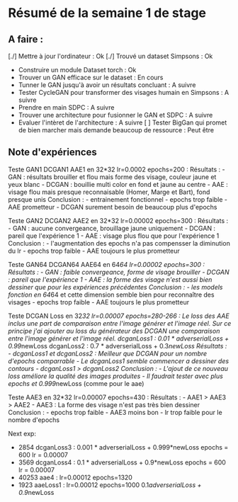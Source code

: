 # Résumé de la semaine 1 de stage


## A faire :

 [./] Mettre à jour l'ordinateur : Ok
 [./] Trouvé un dataset Simpsons : Ok
 - Construire un module Dataset torch : Ok
 - Trouver un GAN efficace sur le dataset : En cours
 - Tunner le GAN jusqu'à avoir un résultats concluant : A suivre
 - Tester CycleGAN pour transformer des visages humain en Simpsons : A suivre
 - Prendre en main SDPC : A suivre
 - Trouver une architecture pour fusionner le GAN et SDPC : A suivre
 - Evaluer l'intèret de l'architecture : A suivre
 [ ] Tester BigGan qui promet de bien marcher mais demande beaucoup de ressource : Peut être

## Note d'expériences

Teste GAN1 DCGAN1 AAE1 en 32*32 lr=0.0002 epochs=200 :
Résultats :
	- GAN : résultats brouiller et flou mais forme des visage, couleur jaune et yeux blanc
	- DCGAN : bouillie multi color en fond et jaune au centre
	- AAE : visage flou mais presque reconnaisable (Homer, Marge et Bart), fond presque unis
Conclusion :
	- entrainement fonctionnel
	- epochs trop faible
	- AAE prometteur
	- DCGAN surement besoin de beaucoup plus d'epochs

Teste GAN2 DCGAN2 AAE2 en 32*32 lr=0.00002 epochs=300 :
Résultats :
	- GAN : aucune convergeance, brouillage jaune uniquement
	- DCGAN : pareil que l'expérience 1
	- AAE : visage plus flou que pour l'expérience 1
Conclusion :
	- l'augmentation des epochs n'a pas compensser la diminution du lr
	- epochs trop faible
	- AAE toujours le plus prometteur

Teste GAN64 DCGAN64 AAE64 en 64*64 lr=0.00002 epochs=300 :
Résultats :
	- GAN : faible convergeance, forme de visage brouiller
	- DCGAN : pareil que l'expérience 1
	- AAE : la forme des visage n'est aussi bien dessiner que pour les expériences précédentes
Conclusion :
	- les models fonction en 64*64 et cette dimension semble bien pour reconnaître des visages
	- epochs trop faible
	- AAE toujours le plus prometteur

Teste DCGAN Loss en 32*32 lr=0.00007 epochs=280-266 :
Le loss des AAE inclus une part de comparaison entre l'image générer et l'image réel.
Sur ce principe j'ai ajouter au loss du générateur des DCGAN une comparaison entre l'image générer et l'image réel.
dcganLoss1 : 0.01 * adverserialLoss + 0.99*newLoss
dcganLoss2 : 0.7 * adverserialLoss + 0.3*newLoss
Résultats :
	- dcganLoss1 et dcganLoss2 : Meilleur que DCGAN pour un nombre d'epochs comparrable
	- Le dcganLoss1 semble commencer a dessiner des contours
	- dcganLoss1 > dcganLoss2
Conclusion :
	- L'ajout de ce nouveau loss améliore la qualité des images produites
	- Il faudrait tester avec plus epochs et 0.999*newLoss (comme pour le aae)

Teste AAE3 en 32*32 lr=0.00007 epochs=430 :
Résultats :
	- AAE1 > AAE3 > AAE2
 	- AAE3 : La forme des visage n'est pas très bien dessiner
Conclusion :
	- epochs trop faible
	- AAE3 moins bon
	- lr trop faible pour le nombre d'epochs

Next exp:
* 2854 dcganLoss3 : 0.001 * adverserialLoss + 0.999*newLoss epochs = 600 lr = 0.00007
* 3569 dcganLoss4 : 0.1 * adverserialLoss + 0.9*newLoss epochs = 600 lr = 0.00007
* 40253 aae4 : lr=0.00012 epochs=1320
* 1923 aaeLoss1 : lr=0.00012 epochs=1000  0.1*adverserialLoss + 0.9*newLoss
